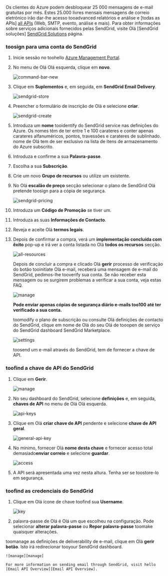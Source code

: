 Os clientes do Azure podem desbloquear 25 000 mensagens de e-mail gratuitas por mês. Estes 25.000 livres mensais mensagens de correio eletrónico irão dar-lhe acesso tooadvanced relatórios e análise e [todas as APIs] [ all APIs] (Web, SMTP, evento, análise e mais). Para obter informações sobre serviços adicionais fornecidos pelas SendGrid, visite Olá [SendGrid soluções] [ SendGrid Solutions] página.

### <a name="toosign-up-for-a-sendgrid-account"></a>toosign para uma conta do SendGrid
1. Inicie sessão no toohello [Azure Management Portal][Azure Management Portal].
2. No menu de Olá Olá esquerda, clique em **novo**.

    ![command-bar-new][command-bar-new]
3. Clique em **Suplementos** e, em seguida, em **SendGrid Email Delivery**.

    ![sendgrid-store][sendgrid-store]
4. Preencher o formulário de inscrição de Olá e selecione **criar**.

    ![sendgrid-create][sendgrid-create]
5. Introduza um **nome** tooidentify do SendGrid service nas definições do Azure. Os nomes têm de ter entre 1 e 100 carateres e conter apenas carateres alfanuméricos, pontos, travessões e carateres de sublinhado. nome de Olá tem de ser exclusivo na lista de itens de armazenamento do Azure subscrito.
6. Introduza e confirme a sua **Palavra-passe**.
7. Escolha a sua **Subscrição**.
8. Crie um novo **Grupo de recursos** ou utilize um existente.
9. No Olá **escalão de preço** secção selecionar o plano de SendGrid Olá pretende toosign para a cópia de segurança.

    ![sendgrid-pricing][sendgrid-pricing]
10. Introduza um **Código de Promoção** se tiver um.
11. Introduza as suas **Informações de Contacto**.
12. Reveja e aceite Olá **termos legais**.
13. Depois de confirmar a compra, verá um **implementação concluída com êxito** pop-up e irá ver a conta listada no Olá **todos os recursos** secção.

    ![all-resources][all-resources]

    Depois de concluir a compra e clicado Olá **gerir** processo de verificação do botão tooinitiate Olá e-mail, receberá uma mensagem de e-mail do SendGrid, pedimos-lhe tooverify sua conta. Se não receber esta mensagem ou se surgirem problemas a verificar a sua conta, veja estas FAQ.

    ![manage][manage]

    **Pode enviar apenas cópias de segurança diário e-mails too100 até ter verificado a sua conta.**

    toomodify o plano de subscrição ou consulte Olá definições de contacto do SendGrid, clique em nome de Olá do seu Olá de tooopen de serviço do SendGrid dashboard SendGrid Marketplace.

    ![settings][settings]

    toosend um e-mail através do SendGrid, tem de fornecer a chave de API.

### <a name="toofind-your-sendgrid-api-key"></a>toofind a chave de API do SendGrid
1. Clique em **Gerir**.

    ![manage][manage]
2. No seu dashboard do SendGrid, selecione **definições** e, em seguida, **chaves de API** no menu de Olá Olá esquerda.

    ![api-keys][api-keys]

3. Clique em Olá **criar chave de API** pendente e selecione **chave de API geral**.

    ![general-api-key][general-api-key]
4. No mínimo, fornecer Olá **nome desta chave** e fornecer acesso total demasiado**enviar correio** e selecione **guardar**.

    ![access][access]
5. A API será apresentada uma vez nesta altura. Tenha ser se toostore-lo em segurança.

### <a name="toofind-your-sendgrid-credentials"></a>toofind as credenciais do SendGrid
1. Clique em Olá ícone de chave toofind sua **Username**.

    ![key][key]
2. palavra-passe de Olá é Olá um que escolheu na configuração. Pode selecionar **alterar palavra-passe** ou **Repor palavra-passe** toomake quaisquer alterações.

toomanage as definições de deliverability de e-mail, clique em Olá **gerir botão**. Isto irá redirecionar tooyour SendGrid dashboard.

    ![manage][manage]

    For more information on sending email through SendGrid, visit hello [Email API Overview][Email API Overview].

<!--images-->

[command-bar-new]: ./media/sendgrid-sign-up/new-addon.png
[sendgrid-store]: ./media/sendgrid-sign-up/sendgrid-store.png
[sendgrid-create]: ./media/sendgrid-sign-up/sendgrid-create.png
[sendgrid-pricing]: ./media/sendgrid-sign-up/sendgrid-pricing.png
[all-resources]: ./media/sendgrid-sign-up/all-resources.png
[manage]: ./media/sendgrid-sign-up/manage.png
[settings]: ./media/sendgrid-sign-up/settings.png
[api-keys]: ./media/sendgrid-sign-up/api-keys.png
[general-api-key]: ./media/sendgrid-sign-up/general-api-key.png
[access]: ./media/sendgrid-sign-up/access.png
[key]: ./media/sendgrid-sign-up/key.png

<!--Links-->

[SendGrid Solutions]: https://sendgrid.com/solutions
[Azure Management Portal]: https://manage.windowsazure.com
[SendGrid Getting Started]: http://sendgrid.com/docs
[SendGrid Provisioning Process]: https://support.sendgrid.com/hc/articles/200181628-Why-is-my-account-being-provisioned-
[all APIs]: https://sendgrid.com/docs/API_Reference/index.html
[Email API Overview]: https://sendgrid.com/docs/API_Reference/Web_API_v3/Mail/index.html
